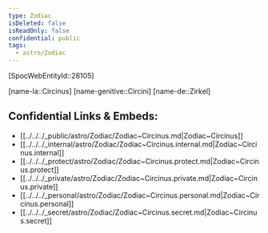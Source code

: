 ```yaml
---
type: Zodiac
isDeleted: false
isReadOnly: false
confidential: public
tags:
  - astro/Zodiac
---
```

[SpocWebEntityId::28105]



[name-la::Circinus]
[name-genitive::Circini]
[name-de::Zirkel]


## Confidential Links & Embeds: 
- [[../../../_public/astro/Zodiac/Zodiac~Circinus.md|Zodiac~Circinus]] 
- [[../../../_internal/astro/Zodiac/Zodiac~Circinus.internal.md|Zodiac~Circinus.internal]] 
- [[../../../_protect/astro/Zodiac/Zodiac~Circinus.protect.md|Zodiac~Circinus.protect]] 
- [[../../../_private/astro/Zodiac/Zodiac~Circinus.private.md|Zodiac~Circinus.private]] 
- [[../../../_personal/astro/Zodiac/Zodiac~Circinus.personal.md|Zodiac~Circinus.personal]] 
- [[../../../_secret/astro/Zodiac/Zodiac~Circinus.secret.md|Zodiac~Circinus.secret]] 
